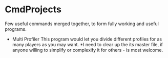 # CmdProjects
Few useful commands merged together, to form fully working and useful programs.

* Multi Profiler
This program would let you divide different profiles for as many players as you may want.
*I need to clear up the its master file, if anyone willing to simplify or complexify it for others - is most welcome.
